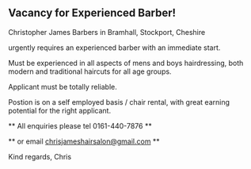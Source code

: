 ## Vacancy for Experienced Barber!

Christopher James Barbers in Bramhall, Stockport, Cheshire

urgently requires an experienced barber with an immediate start. 

Must be experienced in all aspects of mens and boys hairdressing, 
both modern and traditional haircuts for all age groups. 

Applicant must be totally reliable.

Postion is on a self employed basis / chair rental, with great earning potential for the right applicant.

** All enquiries please tel 0161-440-7876 **

** or email chrisjameshairsalon@gmail.com **

Kind regards, Chris
